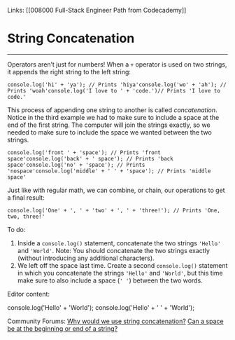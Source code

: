 Links:  [[008000 Full-Stack Engineer Path from Codecademy]]
# String Concatenation
---
Operators aren’t just for numbers! When a `+` operator is used on two strings, it appends the right string to the left string:

	console.log('hi' + 'ya'); // Prints 'hiya'console.log('wo' + 'ah'); // Prints 'woah'console.log('I love to ' + 'code.')// Prints 'I love to code.'

This process of appending one string to another is called _concatenation_. Notice in the third example we had to make sure to include a space at the end of the first string. The computer will join the strings exactly, so we needed to make sure to include the space we wanted between the two strings.

	console.log('front ' + 'space'); // Prints 'front space'console.log('back' + ' space'); // Prints 'back space'console.log('no' + 'space'); // Prints 'nospace'console.log('middle' + ' ' + 'space'); // Prints 'middle space'
	
Just like with regular math, we can combine, or chain, our operations to get a final result:

	console.log('One' + ', ' + 'two' + ', ' + 'three!'); // Prints 'One, two, three!'

To do:
1. Inside a `console.log()` statement, concatenate the two strings `'Hello'` and `'World'`.
	Note: You should concatenate the two strings exactly (without introducing any additional characters).
2. We left off the space last time. Create a second `console.log()` statement in which you concatenate the strings `'Hello'` and `'World'`, but this time make sure to also include a space (`' '`) between the two words.

Editor content:

console.log('Hello' + 'World');
console.log('Hello' + ' ' + 'World');

Community Forums:
[Why would we use string concatenation?](https://discuss.codecademy.com/t/why-would-we-use-string-concatenation/489677)
[ Can a space be at the beginning or end of a string?](https://discuss.codecademy.com/t/can-a-space-be-at-the-beginning-or-end-of-a-string/489680)